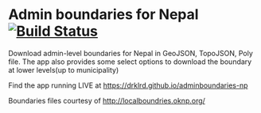 # Admin boundaries for Nepal [![Build Status](https://travis-ci.org/drklrd/adminboundaries-np.svg?branch=master)](https://travis-ci.org/drklrd/adminboundaries-np)

Download admin-level boundaries for Nepal in GeoJSON, TopoJSON, Poly file. The app also provides some select options to download the boundary at lower levels(up to municipality)

Find the app running LIVE at https://drklrd.github.io/adminboundaries-np

Boundaries files courtesy of http://localboundries.oknp.org/



